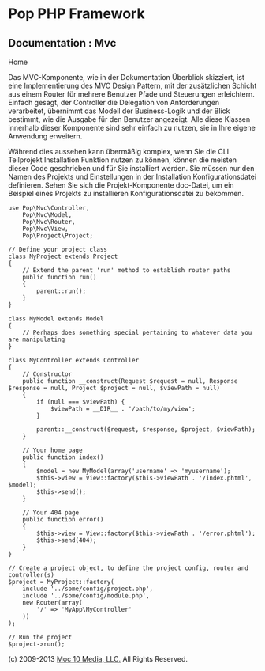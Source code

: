 Pop PHP Framework
=================

Documentation : Mvc
-------------------

Home

Das MVC-Komponente, wie in der Dokumentation Überblick skizziert, ist
eine Implementierung des MVC Design Pattern, mit der zusätzlichen
Schicht aus einem Router für mehrere Benutzer Pfade und Steuerungen
erleichtern. Einfach gesagt, der Controller die Delegation von
Anforderungen verarbeitet, übernimmt das Modell der Business-Logik und
der Blick bestimmt, wie die Ausgabe für den Benutzer angezeigt. Alle
diese Klassen innerhalb dieser Komponente sind sehr einfach zu nutzen,
sie in Ihre eigene Anwendung erweitern.

Während dies aussehen kann übermäßig komplex, wenn Sie die CLI
Teilprojekt Installation Funktion nutzen zu können, können die meisten
dieser Code geschrieben und für Sie installiert werden. Sie müssen nur
den Namen des Projekts und Einstellungen in der Installation
Konfigurationsdatei definieren. Sehen Sie sich die Projekt-Komponente
doc-Datei, um ein Beispiel eines Projekts zu installieren
Konfigurationsdatei zu bekommen.

    use Pop\Mvc\Controller,
        Pop\Mvc\Model,
        Pop\Mvc\Router,
        Pop\Mvc\View,
        Pop\Project\Project;

    // Define your project class
    class MyProject extends Project
    {
        // Extend the parent 'run' method to establish router paths
        public function run()
        {
            parent::run();
        }
    }

    class MyModel extends Model
    {
        // Perhaps does something special pertaining to whatever data you are manipulating
    }

    class MyController extends Controller
    {
        // Constructor
        public function __construct(Request $request = null, Response $response = null, Project $project = null, $viewPath = null)
        {
            if (null === $viewPath) {
                $viewPath = __DIR__ . '/path/to/my/view';
            }

            parent::__construct($request, $response, $project, $viewPath);
        }

        // Your home page
        public function index()
        {
            $model = new MyModel(array('username' => 'myusername');
            $this->view = View::factory($this->viewPath . '/index.phtml', $model);
            $this->send();
        }

        // Your 404 page
        public function error()
        {
            $this->view = View::factory($this->viewPath . '/error.phtml');
            $this->send(404);
        }
    }

    // Create a project object, to define the project config, router and controller(s)
    $project = MyProject::factory(
        include '../some/config/project.php',
        include '../some/config/module.php',
        new Router(array(
            '/' => 'MyApp\MyController'
        ))
    );

    // Run the project
    $project->run();

\(c) 2009-2013 [Moc 10 Media, LLC.](http://www.moc10media.com) All
Rights Reserved.

